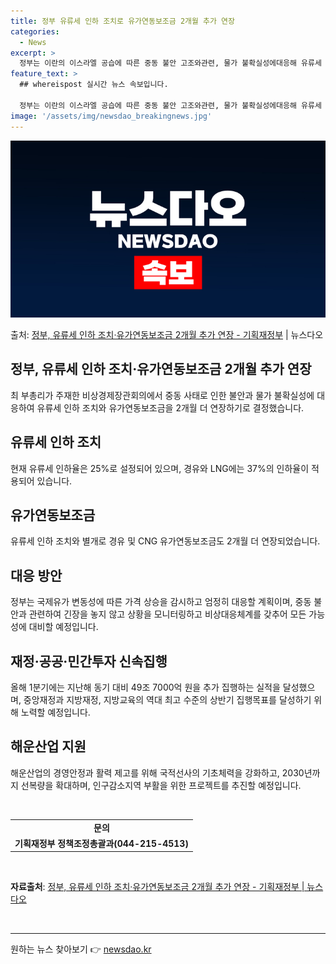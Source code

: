 ```yaml
---
title: 정부 유류세 인하 조치로 유가연동보조금 2개월 추가 연장
categories:
  - News
excerpt: >
  정부는 이란의 이스라엘 공습에 따른 중동 불안 고조와관련, 물가 불확실성에대응해 유류세 인하 등의 조치를 2…
feature_text: >
  ## whereispost 실시간 뉴스 속보입니다.

  정부는 이란의 이스라엘 공습에 따른 중동 불안 고조와관련, 물가 불확실성에대응해 유류세 인하 등의 조치를 2…
image: '/assets/img/newsdao_breakingnews.jpg'
---
```


![뉴스다오 속보](/assets/img/newsdao_breakingnews.jpg)

<p>출처: <a href="https://newsdao.kr/3589" rel="dofollow">정부, 유류세 인하 조치·유가연동보조금 2개월 추가 연장 - 기획재정부</a> | 뉴스다오</p>

<h2 data-ke-size="size26">정부, 유류세 인하 조치·유가연동보조금 2개월 추가 연장</h2>
<p data-ke-size="size16">최 부총리가 주재한 비상경제장관회의에서 중동 사태로 인한 불안과 물가 불확실성에 대응하여 유류세 인하 조치와 유가연동보조금을 2개월 더 연장하기로 결정했습니다.</p>

<h2 data-ke-size="size26">유류세 인하 조치</h2>
<p data-ke-size="size16">현재 유류세 인하율은 25%로 설정되어 있으며, 경유와 LNG에는 37%의 인하율이 적용되어 있습니다.</p>

<h2 data-ke-size="size26">유가연동보조금</h2>
<p data-ke-size="size16">유류세 인하 조치와 별개로 경유 및 CNG 유가연동보조금도 2개월 더 연장되었습니다.</p>

<h2 data-ke-size="size26">대응 방안</h2>
<p data-ke-size="size16">정부는 국제유가 변동성에 따른 가격 상승을 감시하고 엄정히 대응할 계획이며, 중동 불안과 관련하여 긴장을 놓지 않고 상황을 모니터링하고 비상대응체계를 갖추어 모든 가능성에 대비할 예정입니다.</p>

<h2 data-ke-size="size26">재정·공공·민간투자 신속집행</h2>
<p data-ke-size="size16">올해 1분기에는 지난해 동기 대비 49조 7000억 원을 추가 집행하는 실적을 달성했으며, 중앙재정과 지방재정, 지방교육의 역대 최고 수준의 상반기 집행목표를 달성하기 위해 노력할 예정입니다.</p>

<h2 data-ke-size="size26">해운산업 지원</h2>
<p data-ke-size="size16">해운산업의 경영안정과 활력 제고를 위해 국적선사의 기초체력을 강화하고, 2030년까지 선복량을 확대하며, 인구감소지역 부활을 위한 프로젝트를 추진할 예정입니다.</p>

<p data-ke-size="size16">&nbsp;</p>
<table>
  <tr>
    <td style="text-align: center; height: 17px;"><b>문의</b></td>
  </tr>
  <tr>
    <td style="text-align: center; height: 17px;"><b>기획재정부 정책조정총괄과(044-215-4513)</b></td>
  </tr>
</table>
<p data-ke-size="size16">&nbsp;</p>
<p data-ke-size="size16"><b>자료출처</b>: <a href="https://newsdao.kr/3589">정부, 유류세 인하 조치·유가연동보조금 2개월 추가 연장 - 기획재정부 | 뉴스다오</a></p>
<p data-ke-size="size16">&nbsp;</p>
<hr> 

원하는 뉴스 찾아보기 👉 <a href="https://newsdao.kr" rel="dofollow">newsdao.kr</a>


